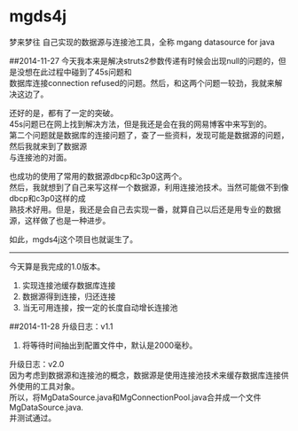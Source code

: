 mgds4j
======

梦来梦往 自己实现的数据源与连接池工具，全称 mgang datasource for java

##2014-11-27
今天我本来是解决struts2参数传递有时候会出现null的问题的，但是没想在此过程中碰到了45s问题和<br/>
数据库连接connection refused的问题。然后，和这两个问题一较劲，我就来解决这边了。<br/>

还好的是，都有了一定的突破。<br/>
45s问题已在网上找到解决方法，但是我还是会在我的网易博客中来写到的。<br/>
第二个问题就是数据库的连接问题了，查了一些资料，发现可能是数据源的问题，然后我就来到了数据源<br/>
与连接池的对面。<br/>

也成功的使用了常用的数据源dbcp和c3p0这两个。<br/>
然后，我就想到了自己来写这样一个数据源，利用连接池技术。当然可能做不到像dbcp和c3p0这样的成<br/>熟技术好用。但是，我还是会自己去实现一番，就算自己以后还是用专业的数据源，这样做了也是一种进步。<br/>

如此，mgds4j这个项目也就诞生了。
***
今天算是我完成的1.0版本。<br/>
1. 实现连接池缓存数据库连接<br/>
2. 数据源得到连接，归还连接<br/>
3. 当无可用连接，按一定的长度自动增长连接池<br/>

##2014-11-28
升级日志：v1.1<br/>
1. 将等待时间抽出到配置文件中，默认是2000毫秒。<br/>


升级日志：v2.0<br/>
因为考虑到数据源和连接池的概念，数据源是使用连接池技术来缓存数据库连接供外使用的工具对象。<br/>
所以，将MgDataSource.java和MgConnectionPool.java合并成一个文件MgDataSource.java.<br/>
并测试通过。
 
